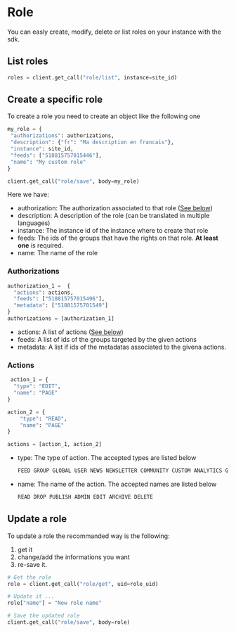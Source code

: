 # Role

You can easly create, modify, delete or list roles on your instance with the sdk.

## __List roles__

```python
roles = client.get_call("role/list", instance=site_id)
 ```

 ## __Create a specific role__

 To create a role you need to create an object like the following one

 ```python
my_role = {
  "authorizations": authorizations,
  "description": {"fr": "Ma description en francais"},
  "instance": site_id,
  "feeds": ["518815757015446"],
  "name": "My custom role"
}

client.get_call("role/save", body=my_role)
```

Here we have:

* authorization: The authorization associated to that role ([See below](#Authorizations))
* description: A description of the role (can be translated in multiple languages)
* instance: The instance id of the instance where to create that role
* feeds: The ids of the groups that have the rights on that role. **At least one** is required.
* name: The name of the role

### __Authorizations__

```python
authorization_1 =  {
  "actions": actions,
  "feeds": ["518815757015496"],
  "metadata": ["51881575701549"]
}
authorizations = [authorization_1]
```

* actions:  A list of actions ([See below](#Actions))
* feeds: A list of ids of the groups targeted by the given actions
* metadata: A list if ids of the metadatas associated to the givena actions.


### __Actions__

```python
 action_1 = {
  "type": "EDIT",
  "name": "PAGE"
}

action_2 = {
    "type": "READ",
    "name": "PAGE"
}

actions = [action_1, action_2]
```

* type: The type of action. The accepted types are listed below
    ```python
    FEED GROUP GLOBAL USER NEWS NEWSLETTER COMMUNITY CUSTOM ANALYTICS GAMIFICATION DIRECTORY_ENTRY STYLE MEDIA DIRECTORY POST CUSTOM_CONTENT TUTORIAL TARGET RESELLER MENU INSTANCE ROLE TEMPLATE PAGE METADATA
    ```
* name: The name of the action. The accepted names are listed below
    ```python
    READ DROP PUBLISH ADMIN EDIT ARCHIVE DELETE
    ```

## __Update a role__

To update a role the recommanded way is the following:

1. get it
2. change/add the informations you want
3.  re-save it.

```python
# Get the role
role = client.get_call("role/get", uid=role_uid)

# Update it ...
role["name"] = "New role name"

# Save the updated role
client.get_call("role/save", body=role)
